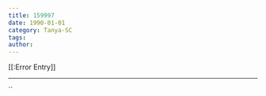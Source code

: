 ```yaml
---
title: 159997
date: 1990-01-01
category: Tanya-SC
tags: 
author: 
---
```


[[:Error Entry]]

---



``
